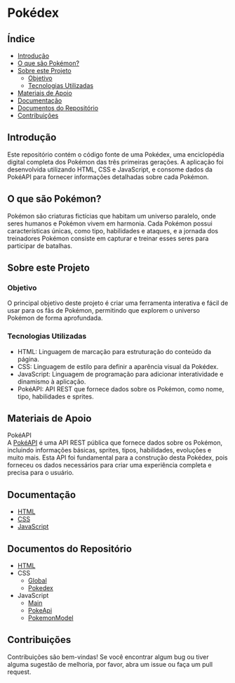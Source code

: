 # Pokédex

## Índice

* [Introdução](#-introdução)
* [O que são Pokémon?](#-o-que-são-Pokémon?)
* [Sobre este Projeto](#-sobre-este-Projeto)
    * [Objetivo](#-objetivo)
    * [Tecnologias Utilizadas](#-tecnologias-Utilizadas)
* [Materiais de Apoio](#-materiais-de-Apoio)
* [Documentação](#-documentação)
* [Documentos do Repositório](#-documentos-repositório)
* [Contribuições](#-contribuições)


<a id="-introdução"></a>
## Introdução

Este repositório contém o código fonte de uma Pokédex, uma enciclopédia digital completa dos Pokémon das três primeiras gerações. A aplicação foi desenvolvida utilizando HTML, CSS e JavaScript, e consome dados da PokéAPI para fornecer informações detalhadas sobre cada Pokémon.


<a id="-o-que-são-Pokémon?"></a>
## O que são Pokémon?

Pokémon são criaturas fictícias que habitam um universo paralelo, onde seres humanos e Pokémon vivem em harmonia. Cada Pokémon possui características únicas, como tipo, habilidades e ataques, e a jornada dos treinadores Pokémon consiste em capturar e treinar esses seres para participar de batalhas.


<a id="-sobre-este-Projeto"></a>
## Sobre este Projeto

<a id="-objetivo"></a>
### Objetivo

O principal objetivo deste projeto é criar uma ferramenta interativa e fácil de usar para os fãs de Pokémon, permitindo que explorem o universo Pokémon de forma aprofundada.

<a id="-tecnologias-Utilizadas"></a>
### Tecnologias Utilizadas

- HTML: Linguagem de marcação para estruturação do conteúdo da página.
- CSS: Linguagem de estilo para definir a aparência visual da Pokédex.
- JavaScript: Linguagem de programação para adicionar interatividade e dinamismo à aplicação.
- PokéAPI: API REST que fornece dados sobre os Pokémon, como nome, tipo, habilidades e sprites.



<a id="-materiais-de-Apoio"></a>
## Materiais de Apoio

PokéAPI
<br>
A [PokéAPI](https://pokeapi.co/) é uma API REST pública que fornece dados sobre os Pokémon, incluindo informações básicas, sprites, tipos, habilidades, evoluções e muito mais. Esta API foi fundamental para a construção desta Pokédex, pois forneceu os dados necessários para criar uma experiência completa e precisa para o usuário.



<a id="-documentação"></a>
## Documentação

- [HTML](https://developer.mozilla.org/pt-BR/docs/Web/HTML)
- [CSS](https://www.w3schools.com/css/)
- [JavaScript](https://developer.mozilla.org/pt-BR/docs/Web/JavaScript)




<a id="-documentos-repositório"></a>
## Documentos do Repositório

* [HTML](https://github.com/vitorVBD/Pokedex/blob/main/index.html)
* CSS
    * [Global](https://github.com/vitorVBD/Pokedex/blob/main/assets/css/global.css)
    * [Pokedex](https://github.com/vitorVBD/Pokedex/blob/main/assets/css/pokedex.css)
* JavaScript
    * [Main](https://github.com/vitorVBD/Pokedex/blob/main/assets/js/main.js)
    * [PokeApi](https://github.com/vitorVBD/Pokedex/blob/main/assets/js/poke-api.js)
    * [PokemonModel](https://github.com/vitorVBD/Pokedex/blob/main/assets/js/pokemon-model.js)



<a id="-contribuições"></a>
## Contribuições

Contribuições são bem-vindas! Se você encontrar algum bug ou tiver alguma sugestão de melhoria, por favor, abra um issue ou faça um pull request.
